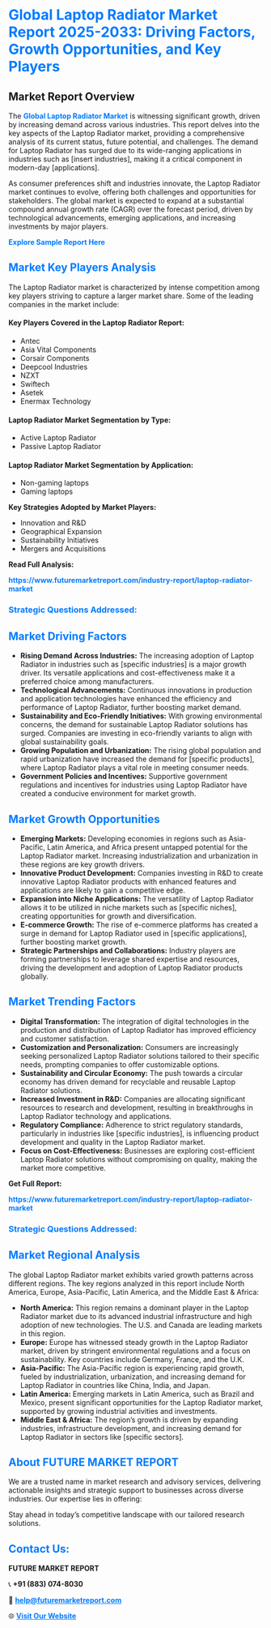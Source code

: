 <h1 style="color: #007BFF;">Global Laptop Radiator Market Report 2025-2033: Driving Factors, Growth Opportunities, and Key Players</h1>

<section id="overview">
<h2>Market Report Overview</h2>
<p>The <a href="https://www.futuremarketreport.com/industry-report/laptop-radiator-market" style="color: #007BFF; text-decoration: none;"><strong>Global Laptop Radiator Market</strong></a> is witnessing significant growth, driven by increasing demand across various industries. This report delves into the key aspects of the Laptop Radiator market, providing a comprehensive analysis of its current status, future potential, and challenges. The demand for Laptop Radiator has surged due to its wide-ranging applications in industries such as [insert industries], making it a critical component in modern-day [applications].</p>
<p>As consumer preferences shift and industries innovate, the Laptop Radiator market continues to evolve, offering both challenges and opportunities for stakeholders. The global market is expected to expand at a substantial compound annual growth rate (CAGR) over the forecast period, driven by technological advancements, emerging applications, and increasing investments by major players.</p>
</section>

<section id="overview">
<p><a href="https://www.futuremarketreport.com/request-sample/reportId=63515" style="color: #007BFF; text-decoration: none;"><strong>Explore Sample Report Here</strong></a></p>
</section>

<section id="key-players">
<h2 style="color: #007BFF;">Market Key Players Analysis</h2>
<p>The Laptop Radiator market is characterized by intense competition among key players striving to capture a larger market share. Some of the leading companies in the market include:</p>
<h4>Key Players Covered in the Laptop Radiator Report:</h4>
<ul><li>Antec</li><li>Asia Vital Components</li><li>Corsair Components</li><li>Deepcool Industries</li><li>NZXT</li><li>Swiftech</li><li>Asetek</li><li>Enermax Technology</li></ul>
<h4>Laptop Radiator Market Segmentation by Type:</h4>
<ul><li>Active Laptop Radiator</li><li>Passive Laptop Radiator</li></ul>

<h4>Laptop Radiator Market Segmentation by Application:</h4>
<ul><li>Non-gaming laptops</li><li>Gaming laptops</li></ul>
<p><strong>Key Strategies Adopted by Market Players:</strong></p>
<ul>
<li>Innovation and R&D</li>
<li>Geographical Expansion</li>
<li>Sustainability Initiatives</li>
<li>Mergers and Acquisitions</li>
</ul>
</section>

<section>
<p><strong>Read Full Analysis: </strong></p><a href="https://www.futuremarketreport.com/industry-report/laptop-radiator-market" style="color: #007BFF; text-decoration: none;"><strong>https://www.futuremarketreport.com/industry-report/laptop-radiator-market</strong></a>
<h3 style="color: #007BFF;">Strategic Questions Addressed:</h3>
</section>

<section id="driving-factors">
<h2 style="color: #007BFF;">Market Driving Factors</h2>
<ul>
<li><strong>Rising Demand Across Industries:</strong> The increasing adoption of Laptop Radiator in industries such as [specific industries] is a major growth driver. Its versatile applications and cost-effectiveness make it a preferred choice among manufacturers.</li>
<li><strong>Technological Advancements:</strong> Continuous innovations in production and application technologies have enhanced the efficiency and performance of Laptop Radiator, further boosting market demand.</li>
<li><strong>Sustainability and Eco-Friendly Initiatives:</strong> With growing environmental concerns, the demand for sustainable Laptop Radiator solutions has surged. Companies are investing in eco-friendly variants to align with global sustainability goals.</li>
<li><strong>Growing Population and Urbanization:</strong> The rising global population and rapid urbanization have increased the demand for [specific products], where Laptop Radiator plays a vital role in meeting consumer needs.</li>
<li><strong>Government Policies and Incentives:</strong> Supportive government regulations and incentives for industries using Laptop Radiator have created a conducive environment for market growth.</li>
</ul>
</section>

<section id="growth-opportunities">
<h2 style="color: #007BFF;">Market Growth Opportunities</h2>
<ul>
<li><strong>Emerging Markets:</strong> Developing economies in regions such as Asia-Pacific, Latin America, and Africa present untapped potential for the Laptop Radiator market. Increasing industrialization and urbanization in these regions are key growth drivers.</li>
<li><strong>Innovative Product Development:</strong> Companies investing in R&D to create innovative Laptop Radiator products with enhanced features and applications are likely to gain a competitive edge.</li>
<li><strong>Expansion into Niche Applications:</strong> The versatility of Laptop Radiator allows it to be utilized in niche markets such as [specific niches], creating opportunities for growth and diversification.</li>
<li><strong>E-commerce Growth:</strong> The rise of e-commerce platforms has created a surge in demand for Laptop Radiator used in [specific applications], further boosting market growth.</li>
<li><strong>Strategic Partnerships and Collaborations:</strong> Industry players are forming partnerships to leverage shared expertise and resources, driving the development and adoption of Laptop Radiator products globally.</li>
</ul>
</section>

<section id="trending-factors">
<h2 style="color: #007BFF;">Market Trending Factors</h2>
<ul>
<li><strong>Digital Transformation:</strong> The integration of digital technologies in the production and distribution of Laptop Radiator has improved efficiency and customer satisfaction.</li>
<li><strong>Customization and Personalization:</strong> Consumers are increasingly seeking personalized Laptop Radiator solutions tailored to their specific needs, prompting companies to offer customizable options.</li>
<li><strong>Sustainability and Circular Economy:</strong> The push towards a circular economy has driven demand for recyclable and reusable Laptop Radiator solutions.</li>
<li><strong>Increased Investment in R&D:</strong> Companies are allocating significant resources to research and development, resulting in breakthroughs in Laptop Radiator technology and applications.</li>
<li><strong>Regulatory Compliance:</strong> Adherence to strict regulatory standards, particularly in industries like [specific industries], is influencing product development and quality in the Laptop Radiator market.</li>
<li><strong>Focus on Cost-Effectiveness:</strong> Businesses are exploring cost-efficient Laptop Radiator solutions without compromising on quality, making the market more competitive.</li>
</ul>
</section>

<section>
<p><strong>Get Full Report: </strong></p><a href="https://www.futuremarketreport.com/industry-report/laptop-radiator-market" style="color: #007BFF; text-decoration: none;"><strong>https://www.futuremarketreport.com/industry-report/laptop-radiator-market</strong></a>
<h3 style="color: #007BFF;">Strategic Questions Addressed:</h3>
</section>


<section id="regional-analysis">
<h2 style="color: #007BFF;">Market Regional Analysis</h2>
<p>The global Laptop Radiator market exhibits varied growth patterns across different regions. The key regions analyzed in this report include North America, Europe, Asia-Pacific, Latin America, and the Middle East & Africa:</p>
<ul>
<li><strong>North America:</strong> This region remains a dominant player in the Laptop Radiator market due to its advanced industrial infrastructure and high adoption of new technologies. The U.S. and Canada are leading markets in this region.</li>
<li><strong>Europe:</strong> Europe has witnessed steady growth in the Laptop Radiator market, driven by stringent environmental regulations and a focus on sustainability. Key countries include Germany, France, and the U.K.</li>
<li><strong>Asia-Pacific:</strong> The Asia-Pacific region is experiencing rapid growth, fueled by industrialization, urbanization, and increasing demand for Laptop Radiator in countries like China, India, and Japan.</li>
<li><strong>Latin America:</strong> Emerging markets in Latin America, such as Brazil and Mexico, present significant opportunities for the Laptop Radiator market, supported by growing industrial activities and investments.</li>
<li><strong>Middle East & Africa:</strong> The region’s growth is driven by expanding industries, infrastructure development, and increasing demand for Laptop Radiator in sectors like [specific sectors].</li>
</ul>
</section>

<footer>
<h2 style="color: #007BFF;">About FUTURE MARKET REPORT</h2>
<p>We are a trusted name in market research and advisory services, delivering actionable insights and strategic support to businesses across diverse industries. Our expertise lies in offering:</p>

<p>Stay ahead in today’s competitive landscape with our tailored research solutions.</p>

<h2 style="color: #007BFF;">Contact Us:</h2>
<p><strong>FUTURE MARKET REPORT</strong></p>
<p>📞 <strong>+91 (883) 074-8030</strong></p>
<p>📧 <strong><a href="mailto:help@futuremarketreport.com" style="color: #007BFF;">help@futuremarketreport.com</a></strong></p>
<p>🌐 <strong><a href="https://www.futuremarketreport.com/" style="color: #007BFF;">Visit Our Website</a></strong></p>
</footer>